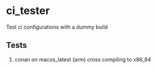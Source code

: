 # ci_tester
Test ci configurations with a dummy build

## Tests

1. conan on macos_latest (arm) cross compiling to x86_64
